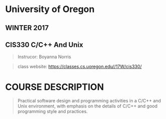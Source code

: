 # University of Oregon
## WINTER 2017
## CIS330 C/C++ And Unix

> Instrucor: Boyanna Norris 

> class website: https://classes.cs.uoregon.edu//17W/cis330/


# COURSE DESCRIPTION

> Practical software design and programming activities in a C/C++ and Unix environment, with emphasis on the details of C/C++ and good programming style and practices.

